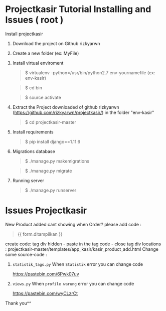 # Projectkasir Tutorial Installing and Issues ( root )

Install projectkasir

1. Download the project on Github rizkyarwn
2. Create a new folder (ex: MyFile)
3. Install virtual enviroment
   >$ virtualenv -python=/usr/bin/python2.7 env-yournamefile (ex: env-kasir)
   
   >$ cd bin
   
   >$ source activate
4. Extract the Project downloaded of github rizkyarwn (https://github.com/rizkyarwn/projectkasir/)
   in the folder "env-kasir"
   >$ cd projectkasir-master
5. Install requirements
   >$ pip install django==1.11.6
6. Migrations database
   >$ ./manage.py makemigrations
   
   >$ ./manage.py migrate
7. Running server
   >$ ./manage.py runserver
   
# Issues Projectkasir
New Product added cant showing when Order?
please add code : 
>{{ form.ditampilkan }}

create code: tag div hidden - paste in the tag code - close tag div
locations : projectkasir-master/templates/app_kasir/kasir_product_add.html
Change some source-code :   
1. `statistik_tags.py`
When `Statistik` error you can change code

    https://pastebin.com/6Pwk07uv
  
2. `views.py`
When `profile warung` error you can change code

    https://pastebin.com/wyCLzrCt


Thank you^^
